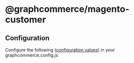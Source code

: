 # @graphcommerce/magento-customer

## Configuration

Configure the following ([configuration values](./Config.graphqls)) in your
graphcommerce.config.js
